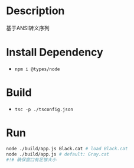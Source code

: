 # Description
基于ANSI转义序列

# Install Dependency

* `npm i @types/node`

# Build

* `tsc -p ./tsconfig.json`

# Run

```bash
node ./build/app.js Black.cat # load Black.cat
node ./build/app.js # default: Gray.cat
#!# 确保窗口有足够大小
```